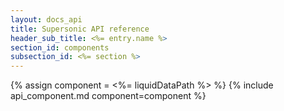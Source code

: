 ```yaml
---
layout: docs_api
title: Supersonic API reference
header_sub_title: <%= entry.name %>
section_id: components
subsection_id: <%= section %>
---
```


{% assign component = <%= liquidDataPath %> %}
{% include api_component.md component=component %}
